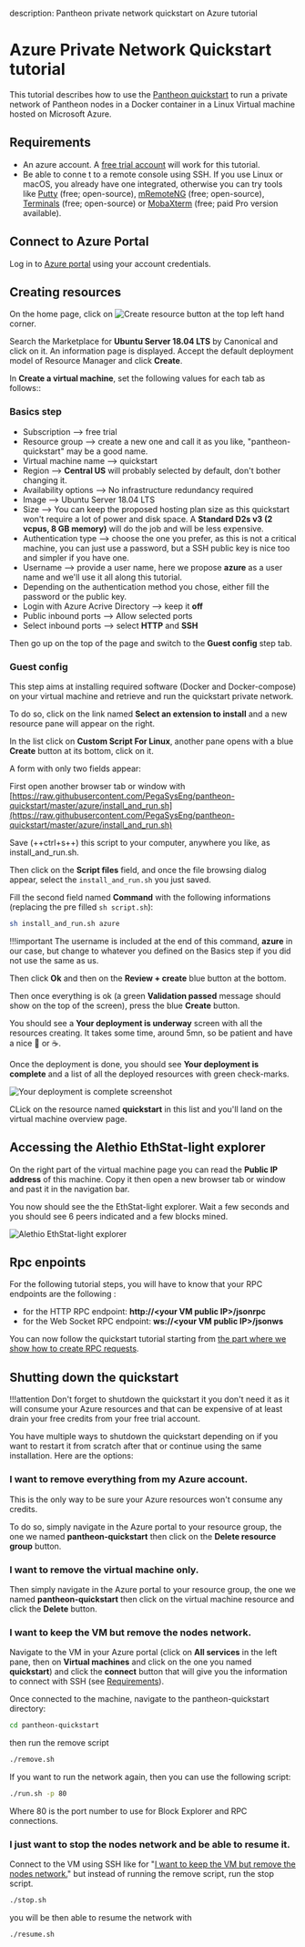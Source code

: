 description: Pantheon private network quickstart on Azure tutorial
<!--- END of page meta data -->

# Azure Private Network Quickstart tutorial

This tutorial describes how to use the [Pantheon quickstart](https://github.com/PegaSysEng/pantheon-quickstart) 
to run a private network of Pantheon nodes in a Docker container in a Linux Virtual 
machine hosted on Microsoft Azure.

## Requirements

* An azure account. A [free trial account](https://azure.microsoft.com/en-us/free/) will work for this tutorial.
* Be able to conne t to a remote console using SSH. If you use Linux or macOS, you already have one 
integrated, otherwise you can try tools like [Putty](https://www.putty.org/) (free; open-source), 
[mRemoteNG](https://mremoteng.org/) (free; open-source), 
[Terminals](https://github.com/terminals-Origin/Terminals) (free; open-source)
or [MobaXterm](https://mobaxterm.mobatek.net/) (free; paid Pro version available).

## Connect to Azure Portal
Log in to [Azure portal](https://portal.azure.com/) using your account credentials.

## Creating resources
On the home page, click on ![Create resource button](create-resource-button-screenshot.png)
at the top left hand corner.

Search the Marketplace for **Ubuntu Server 18.04 LTS** by Canonical and click on it. 
An information page is displayed. Accept the default deployment model of Resource Manager and click **Create**.

In **Create a virtual machine**, set the following values for each tab as follows::

### Basics step
  * Subscription --> free trial
  * Resource group --> create a new one and call it as you like, "pantheon-quickstart" may be a good name.
  * Virtual machine name --> quickstart
  * Region --> **Central US** will probably selected by default, don't bother changing it.
  * Availability options --> No infrastructure redundancy required
  * Image --> Ubuntu Server 18.04 LTS
  * Size --> You can keep the proposed hosting plan size as this quickstart won't require a lot 
  of power and disk space. A **Standard D2s v3 (2 vcpus, 8 GB memory)** will do the job and will be 
  less expensive.
  * Authentication type --> choose the one you prefer, as this is not a critical machine, you can just
  use a password, but a SSH public key is nice too and simpler if you have one.
  * Username --> provide a user name, here we propose **azure** as a user name and we'll use it all 
  along this tutorial.
  * Depending on the authentication method you chose, either fill the password or the public key.
  * Login with Azure Acrive Directory --> keep it **off**
  * Public inbound ports --> Allow selected ports
  * Select inbound ports --> select **HTTP** and **SSH**
  
Then go up on the top of the page and switch to the **Guest config** step tab.

### Guest config
This step aims at installing required software (Docker and Docker-compose) on your virtual machine 
and retrieve and run the quickstart private network.

To do so, click on the link named **Select an extension to install** and a new resource pane will
appear on the right.

In the list click on **Custom Script For Linux**, another pane opens with a blue **Create** button at
its bottom, click on it.

A form with only two fields appear:

First open another browser tab or window with [https://raw.githubusercontent.com/PegaSysEng/pantheon-quickstart/master/azure/install_and_run.sh](https://raw.githubusercontent.com/PegaSysEng/pantheon-quickstart/master/azure/install_and_run.sh)

Save (++ctrl+s++) this script to your computer, anywhere you like, as install_and_run.sh. 

Then click on the **Script files** field, and once the file browsing dialog appear, select the `install_and_run.sh` 
you just saved.

Fill the second field named **Command** with the following informations (replacing the pre filled `sh script.sh`):

```bash
sh install_and_run.sh azure
```

!!!important
    The username is included at the end of this command, **azure** in our case, but change
    to whatever you defined on the Basics step if you did not use the same as us.
    
Then click **Ok** and then on the **Review + create** blue button at the bottom.

Then once everything is ok (a green **Validation passed** message should show on the top of the screen), 
press the blue **Create** button.

You should see a **Your deployment is underway** screen with all the resources creating. It takes
some time, around 5mn, so be patient and have a nice :tea: or :coffee:.

Once the deployment is done, you should see **Your deployment is complete** and a list of all the
deployed resources with green check-marks.

![Your deployment is complete screenshot](deployment-complete-screenshot.png)

CLick on the resource named **quickstart** in this list and you'll land on the virtual
machine overview page.

## Accessing the Alethio EthStat-light explorer

On the right part of the virtual machine page you can read the **Public IP address** of this machine. 
Copy it then open a new browser tab or window and past it in the navigation bar.

You now should see the the EthStat-light explorer.
Wait a few seconds and you should see 6 peers indicated and a few blocks mined.

![Alethio EthStat-light explorer](alethio-light-explorer-screenshot.png)

## Rpc enpoints

For the following tutorial steps, you will have to know that your RPC endpoints are the
following :

* for the HTTP RPC endpoint: **http://&lt;your VM public IP>/jsonrpc**
* for the Web Socket RPC endpoint: **ws://&lt;your VM public IP>/jsonws**

You can now follow the quickstart tutorial starting from 
[the part where we show how to create RPC requests](../Private-Network-Quickstart.md#run-json-rpc-requests).

## Shutting down the quickstart

!!!attention
    Don't forget to shutdown the quickstart it you don't need it as it will consume your Azure resources
    and that can be expensive of at least drain your free credits from your free trial account.

You have multiple ways to shutdown the quickstart depending on if you want to restart it
from scratch after that or continue using the same installation. Here are the options:

### I want to remove everything from my Azure account.

This is the only way to be sure your Azure resources won't consume any credits.

To do so, simply navigate in the Azure portal to your resource group, the one we named **pantheon-quickstart**
then click on the **Delete resource group** button.

### I want to remove the virtual machine only.
Then simply navigate in the Azure portal to your resource group, the one we named **pantheon-quickstart**
then click on the virtual machine resource and click the **Delete** button.

### I want to keep the VM but remove the nodes network.
Navigate to the VM in your Azure portal (click on **All services** in the left pane, then on 
**Virtual machines** and click on the one you named **quickstart**) and click the **connect** 
button that will give you the information to connect with SSH (see [Requirements](#requirements)).

Once connected to the machine, navigate to the pantheon-quickstart directory:
```bash
cd pantheon-quickstart
``` 
then run the remove script
```bash
./remove.sh
```

If you want to run the network again, then you can use the following script:
```bash
./run.sh -p 80
```

Where 80 is the port number to use for Block Explorer and RPC connections.
 
### I just want to stop the nodes network and be able to resume it.
Connect to the VM using SSH like for "[I want to keep the VM but remove the nodes network.](#i-want-to-keep-the-vm-but-remove-the-nodes-network)"
but instead of running the remove script, run the stop script.
```bash
./stop.sh
```
you will be then able to resume the network with
```bash
./resume.sh
```